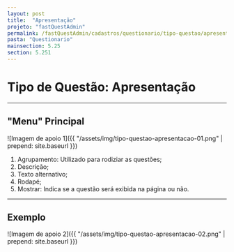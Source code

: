 ```yaml
---
layout: post
title:  "Apresentação"
projeto: "fastQuestAdmin"
permalink: /fastQuestAdmin/cadastros/questionario/tipo-questao/apresentacao
pasta: "Questionario"
mainsection: 5.25
section: 5.251
---
```

# Tipo de Questão: Apresentação
----
## "Menu" Principal

![Imagem de apoio 1]({{ "/assets/img/tipo-questao-apresentacao-01.png" | prepend: site.baseurl }})

1. Agrupamento: Utilizado para rodiziar as questões;
2. Descrição;
3. Texto alternativo;
4. Rodapé;
5. Mostrar: Indica se a questão será exibida na página ou não.

----

## Exemplo

![Imagem de apoio 2]({{ "/assets/img/tipo-questao-apresentacao-02.png" | prepend: site.baseurl }})